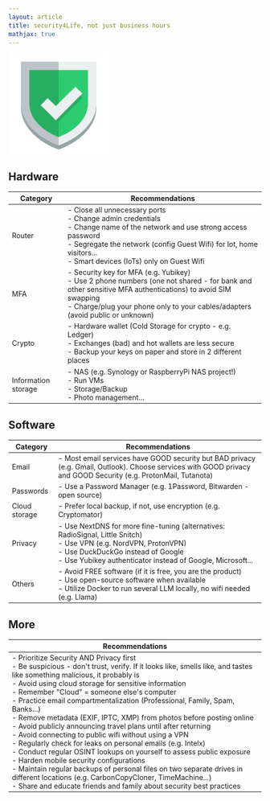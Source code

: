 ```yaml
---
layout: article
title: security4Life, not just business hours
mathjax: true
---
```


<img src="/images/security4life.png"/>


## Hardware

| Category       | Recommendations                                                                                            |
|----------------|-------------------------------------------------------------------------------------------------------------|
| Router         | - Close all unnecessary ports<br> - Change admin credentials<br> - Change name of the network and use strong access password<br> - Segregate the network (config Guest Wifi) for lot, home visitors...<br> - Smart devices (IoTs) only on Guest Wifi |
| MFA            | - Security key for MFA (e.g. Yubikey)<br> - Use 2 phone numbers (one not shared - for bank and other sensitive MFA authentications) to avoid SIM swapping<br> - Charge/plug your phone only to your cables/adapters (avoid public or unknown) |
| Crypto         | - Hardware wallet (Cold Storage for crypto - e.g. Ledger)<br> - Exchanges (bad) and hot wallets are less secure<br> - Backup your keys on paper and store in 2 different places |
| Information storage | - NAS (e.g. Synology or RaspberryPi NAS project!)<br>   - Run VMs<br>   - Storage/Backup<br>   - Photo management... |
 
## Software

| Category       | Recommendations                                                                                            |
|----------------|-------------------------------------------------------------------------------------------------------------|
| Email          | - Most email services have GOOD security but BAD privacy (e.g. Gmail, Outlook). Choose services with GOOD privacy and GOOD Security (e.g. ProtonMail, Tutanota) |
| Passwords      | - Use a Password Manager (e.g. 1Password, Bitwarden - open source)                                         |
| Cloud storage  | - Prefer local backup, if not, use encryption (e.g. Cryptomator)                                            |
| Privacy        | - Use NextDNS for more fine-tuning (alternatives: RadioSignal, Little Snitch)<br> - Use VPN (e.g. NordVPN, ProtonVPN)<br> - Use DuckDuckGo instead of Google<br> - Use Yubikey authenticator instead of Google, Microsoft... |
| Others         | - Avoid FREE software (if it is free, you are the product)<br> - Use open-source software when available<br> - Utilize Docker to run several LLM locally, no wifi needed (e.g. Llama) |

## More

| Recommendations                                                                                            |
|-------------------------------------------------------------------------------------------------------------|
| - Prioritize Security AND Privacy first<br> - Be suspicious - don't trust, verify. If it looks like, smells like, and tastes like something malicious, it probably is<br> - Avoid using cloud storage for sensitive information<br> - Remember "Cloud" = someone else's computer<br> - Practice email compartmentalization (Professional, Family, Spam, Banks...)<br> - Remove metadata (EXIF, IPTC, XMP) from photos before posting online<br> - Avoid publicly announcing travel plans until after returning<br> - Avoid connecting to public wifi without using a VPN<br> - Regularly check for leaks on personal emails (e.g. Intelx)<br> - Conduct regular OSINT lookups on yourself to assess public exposure<br> - Harden mobile security configurations<br> - Maintain regular backups of personal files on two separate drives in different locations (e.g. CarbonCopyCloner, TimeMachine...)<br> - Share and educate friends and family about security best practices |
